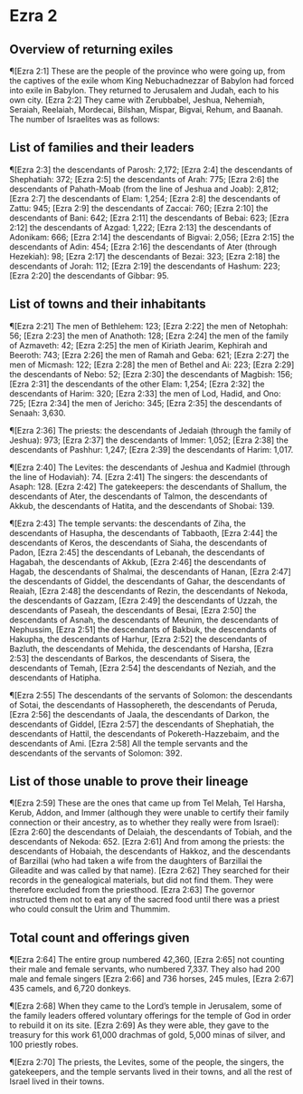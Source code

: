 # Ezra 2

## Overview of returning exiles
¶[Ezra 2:1] These are the people of the province who were going up, from the captives of the exile whom King Nebuchadnezzar of Babylon had forced into exile in Babylon. They returned to Jerusalem and Judah, each to his own city.
[Ezra 2:2] They came with Zerubbabel, Jeshua, Nehemiah, Seraiah, Reelaiah, Mordecai, Bilshan, Mispar, Bigvai, Rehum, and Baanah. The number of Israelites was as follows:

## List of families and their leaders
¶[Ezra 2:3] the descendants of Parosh: 2,172;
[Ezra 2:4] the descendants of Shephatiah: 372;
[Ezra 2:5] the descendants of Arah: 775;
[Ezra 2:6] the descendants of Pahath-Moab (from the line of Jeshua and Joab): 2,812;
[Ezra 2:7] the descendants of Elam: 1,254;
[Ezra 2:8] the descendants of Zattu: 945;
[Ezra 2:9] the descendants of Zaccai: 760;
[Ezra 2:10] the descendants of Bani: 642;
[Ezra 2:11] the descendants of Bebai: 623;
[Ezra 2:12] the descendants of Azgad: 1,222;
[Ezra 2:13] the descendants of Adonikam: 666;
[Ezra 2:14] the descendants of Bigvai: 2,056;
[Ezra 2:15] the descendants of Adin: 454;
[Ezra 2:16] the descendants of Ater (through Hezekiah): 98;
[Ezra 2:17] the descendants of Bezai: 323;
[Ezra 2:18] the descendants of Jorah: 112;
[Ezra 2:19] the descendants of Hashum: 223;
[Ezra 2:20] the descendants of Gibbar: 95.

## List of towns and their inhabitants
¶[Ezra 2:21] The men of Bethlehem: 123;
[Ezra 2:22] the men of Netophah: 56;
[Ezra 2:23] the men of Anathoth: 128;
[Ezra 2:24] the men of the family of Azmaveth: 42;
[Ezra 2:25] the men of Kiriath Jearim, Kephirah and Beeroth: 743;
[Ezra 2:26] the men of Ramah and Geba: 621;
[Ezra 2:27] the men of Micmash: 122;
[Ezra 2:28] the men of Bethel and Ai: 223;
[Ezra 2:29] the descendants of Nebo: 52;
[Ezra 2:30] the descendants of Magbish: 156;
[Ezra 2:31] the descendants of the other Elam: 1,254;
[Ezra 2:32] the descendants of Harim: 320;
[Ezra 2:33] the men of Lod, Hadid, and Ono: 725;
[Ezra 2:34] the men of Jericho: 345;
[Ezra 2:35] the descendants of Senaah: 3,630.

¶[Ezra 2:36] The priests: the descendants of Jedaiah (through the family of Jeshua): 973;
[Ezra 2:37] the descendants of Immer: 1,052;
[Ezra 2:38] the descendants of Pashhur: 1,247;
[Ezra 2:39] the descendants of Harim: 1,017.

¶[Ezra 2:40] The Levites: the descendants of Jeshua and Kadmiel (through the line of Hodaviah): 74.
[Ezra 2:41] The singers: the descendants of Asaph: 128.
[Ezra 2:42] The gatekeepers: the descendants of Shallum, the descendants of Ater, the descendants of Talmon, the descendants of Akkub, the descendants of Hatita, and the descendants of Shobai: 139.

¶[Ezra 2:43] The temple servants: the descendants of Ziha, the descendants of Hasupha, the descendants of Tabbaoth,
[Ezra 2:44] the descendants of Keros, the descendants of Siaha, the descendants of Padon,
[Ezra 2:45] the descendants of Lebanah, the descendants of Hagabah, the descendants of Akkub,
[Ezra 2:46] the descendants of Hagab, the descendants of Shalmai, the descendants of Hanan,
[Ezra 2:47] the descendants of Giddel, the descendants of Gahar, the descendants of Reaiah,
[Ezra 2:48] the descendants of Rezin, the descendants of Nekoda, the descendants of Gazzam,
[Ezra 2:49] the descendants of Uzzah, the descendants of Paseah, the descendants of Besai,
[Ezra 2:50] the descendants of Asnah, the descendants of Meunim, the descendants of Nephussim,
[Ezra 2:51] the descendants of Bakbuk, the descendants of Hakupha, the descendants of Harhur,
[Ezra 2:52] the descendants of Bazluth, the descendants of Mehida, the descendants of Harsha,
[Ezra 2:53] the descendants of Barkos, the descendants of Sisera, the descendants of Temah,
[Ezra 2:54] the descendants of Neziah, and the descendants of Hatipha.

¶[Ezra 2:55] The descendants of the servants of Solomon: the descendants of Sotai, the descendants of Hassophereth, the descendants of Peruda,
[Ezra 2:56] the descendants of Jaala, the descendants of Darkon, the descendants of Giddel,
[Ezra 2:57] the descendants of Shephatiah, the descendants of Hattil, the descendants of Pokereth-Hazzebaim, and the descendants of Ami.
[Ezra 2:58] All the temple servants and the descendants of the servants of Solomon: 392.

## List of those unable to prove their lineage
¶[Ezra 2:59] These are the ones that came up from Tel Melah, Tel Harsha, Kerub, Addon, and Immer (although they were unable to certify their family connection or their ancestry, as to whether they really were from Israel):
[Ezra 2:60] the descendants of Delaiah, the descendants of Tobiah, and the descendants of Nekoda: 652.
[Ezra 2:61] And from among the priests: the descendants of Hobaiah, the descendants of Hakkoz, and the descendants of Barzillai (who had taken a wife from the daughters of Barzillai the Gileadite and was called by that name).
[Ezra 2:62] They searched for their records in the genealogical materials, but did not find them. They were therefore excluded from the priesthood.
[Ezra 2:63] The governor instructed them not to eat any of the sacred food until there was a priest who could consult the Urim and Thummim.

## Total count and offerings given
¶[Ezra 2:64] The entire group numbered 42,360,
[Ezra 2:65] not counting their male and female servants, who numbered 7,337. They also had 200 male and female singers
[Ezra 2:66] and 736 horses, 245 mules,
[Ezra 2:67] 435 camels, and 6,720 donkeys.

¶[Ezra 2:68] When they came to the Lord’s temple in Jerusalem, some of the family leaders offered voluntary offerings for the temple of God in order to rebuild it on its site.
[Ezra 2:69] As they were able, they gave to the treasury for this work 61,000 drachmas of gold, 5,000 minas of silver, and 100 priestly robes.

¶[Ezra 2:70] The priests, the Levites, some of the people, the singers, the gatekeepers, and the temple servants lived in their towns, and all the rest of Israel lived in their towns.
